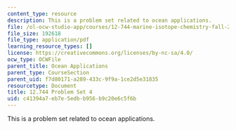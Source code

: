 ```yaml
---
content_type: resource
description: This is a problem set related to ocean applications.
file: /ol-ocw-studio-app/courses/12-744-marine-isotope-chemistry-fall-2012/c41394a7eb7e5edbb956b9c20e6c5f6b_MIT12_744F12_Prob_Set4.pdf
file_size: 192618
file_type: application/pdf
learning_resource_types: []
license: https://creativecommons.org/licenses/by-nc-sa/4.0/
ocw_type: OCWFile
parent_title: Ocean Applications
parent_type: CourseSection
parent_uid: f7d80171-a289-433c-9f9a-1ce2d5e31835
resourcetype: Document
title: 12.744 Problem Set 4
uid: c41394a7-eb7e-5edb-b956-b9c20e6c5f6b
---
```

This is a problem set related to ocean applications.